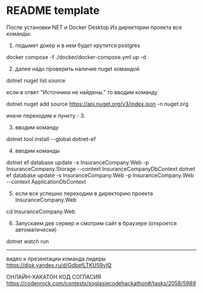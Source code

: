 # README template

После установки NET и Docker Desktop
Из директории проекта все команды:
1) подымет докер и в нем будет крутится postgres

docker compose -f ./docker/docker-compose.yml up -d

2) далее надо проверить наличие nuget командой

dotnet nuget list source

если в ответ "Источники не найдены." то вводим команду

dotnet nuget add source https://api.nuget.org/v3/index.json -n nuget.org

иначе переходим к пункту - 3.

3) вводим команду

dotnet tool install --global dotnet-ef

4) вводим команды

dotnet ef database update -s InsuranceCompany.Web -p InsuranceCompany.Storage --context InsuranceCompanyDbContext
dotnet ef database update -s InsuranceCompany.Web -p InsuranceCompany.Web --context ApplicationDbContext

5) если все успешно переходим в директорию проекта InsuranceCompany.Web

cd InsuranceCompany.Web

6) Запускаем дев сервер и смотрим сайт в браузере (откроется автоматически)

dotnet watch run


-----------------------------------------------------------------------------------
видео к презентации команда лидеры
https://disk.yandex.ru/d/GdbefLTKU59vIQ

ОНЛАЙН-ХАКАТОН КОД СОГЛАСИЯ
https://codenrock.com/contests/soglasiecodehackathon#/tasks/2058/5989